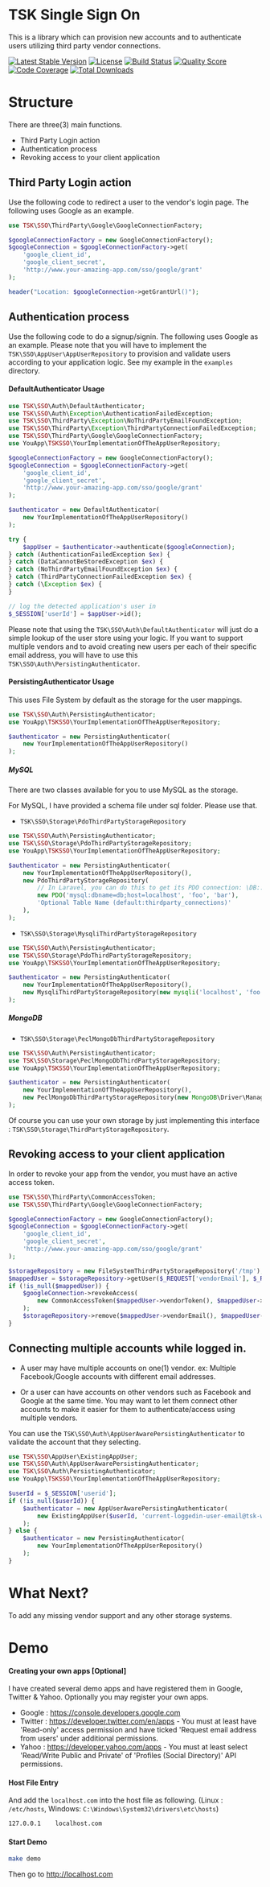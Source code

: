 # TSK Single Sign On
This is a library which can provision new accounts and to authenticate users utilizing third party vendor connections.

[![Latest Stable Version](https://poser.pugx.org/tharangakothalawala/sso/v/stable.svg)](https://packagist.org/packages/tharangakothalawala/sso)
[![License](https://poser.pugx.org/laravel/framework/license.svg)](https://packagist.org/packages/tharangakothalawala/sso)
[![Build Status](https://travis-ci.org/tharangakothalawala/sso.svg?branch=master)](https://travis-ci.org/tharangakothalawala/sso)
[![Quality Score](https://img.shields.io/scrutinizer/g/tharangakothalawala/sso.svg?style=flat-square)](https://scrutinizer-ci.com/g/tharangakothalawala/sso)
[![Code Coverage](https://img.shields.io/scrutinizer/coverage/g/tharangakothalawala/sso.svg?style=flat-square)](https://scrutinizer-ci.com/g/tharangakothalawala/sso)
[![Total Downloads](https://poser.pugx.org/tharangakothalawala/sso/d/total.svg)](https://packagist.org/packages/tharangakothalawala/sso)

# Structure

There are three(3) main functions.

 * Third Party Login action
 * Authentication process
 * Revoking access to your client application

## Third Party Login action

Use the following code to redirect a user to the vendor's login page. The following uses Google as an example.

```php
use TSK\SSO\ThirdParty\Google\GoogleConnectionFactory;

$googleConnectionFactory = new GoogleConnectionFactory();
$googleConnection = $googleConnectionFactory->get(
    'google_client_id',
    'google_client_secret',
    'http://www.your-amazing-app.com/sso/google/grant'
);

header("Location: $googleConnection->getGrantUrl()");
```

## Authentication process

Use the following code to do a signup/signin. The following uses Google as an example. Please note that you will have to implement the `TSK\SSO\AppUser\AppUserRepository` to provision and validate users according to your application logic.
See my example in the `examples` directory.

#### DefaultAuthenticator Usage

```php
use TSK\SSO\Auth\DefaultAuthenticator;
use TSK\SSO\Auth\Exception\AuthenticationFailedException;
use TSK\SSO\ThirdParty\Exception\NoThirdPartyEmailFoundException;
use TSK\SSO\ThirdParty\Exception\ThirdPartyConnectionFailedException;
use TSK\SSO\ThirdParty\Google\GoogleConnectionFactory;
use YouApp\TSKSSO\YourImplementationOfTheAppUserRepository;

$googleConnectionFactory = new GoogleConnectionFactory();
$googleConnection = $googleConnectionFactory->get(
    'google_client_id',
    'google_client_secret',
    'http://www.your-amazing-app.com/sso/google/grant'
);

$authenticator = new DefaultAuthenticator(
    new YourImplementationOfTheAppUserRepository()
);

try {
    $appUser = $authenticator->authenticate($googleConnection);
} catch (AuthenticationFailedException $ex) {
} catch (DataCannotBeStoredException $ex) {
} catch (NoThirdPartyEmailFoundException $ex) {
} catch (ThirdPartyConnectionFailedException $ex) {
} catch (\Exception $ex) {
}

// log the detected application's user in
$_SESSION['userId'] = $appUser->id();
```

Please note that using the `TSK\SSO\Auth\DefaultAuthenticator` will just do a simple lookup of the user store using your logic. If you want to support multiple vendors and to avoid creating new users per each of their specific email address, you will have to use this `TSK\SSO\Auth\PersistingAuthenticator`.

#### PersistingAuthenticator Usage

This uses File System by default as the storage for the user mappings.

```php
use TSK\SSO\Auth\PersistingAuthenticator;
use YouApp\TSKSSO\YourImplementationOfTheAppUserRepository;

$authenticator = new PersistingAuthenticator(
    new YourImplementationOfTheAppUserRepository()
);
```

##### MySQL

There are two classes available for you to use MySQL as the storage.

For MySQL, I have provided a schema file under sql folder. Please use that.

* `TSK\SSO\Storage\PdoThirdPartyStorageRepository`

```php
use TSK\SSO\Auth\PersistingAuthenticator;
use TSK\SSO\Storage\PdoThirdPartyStorageRepository;
use YouApp\TSKSSO\YourImplementationOfTheAppUserRepository;

$authenticator = new PersistingAuthenticator(
    new YourImplementationOfTheAppUserRepository(),
    new PdoThirdPartyStorageRepository(
        // In Laravel, you can do this to get its PDO connection: \DB::connection()->getPdo();
        new PDO('mysql:dbname=db;host=localhost', 'foo', 'bar'),
        'Optional Table Name (default:thirdparty_connections)'
    ),
);
```

* `TSK\SSO\Storage\MysqliThirdPartyStorageRepository`

```php
use TSK\SSO\Auth\PersistingAuthenticator;
use TSK\SSO\Storage\PdoThirdPartyStorageRepository;
use YouApp\TSKSSO\YourImplementationOfTheAppUserRepository;

$authenticator = new PersistingAuthenticator(
    new YourImplementationOfTheAppUserRepository(),
    new MysqliThirdPartyStorageRepository(new mysqli('localhost', 'foo', 'bar', 'db')),
);
```

##### MongoDB

* `TSK\SSO\Storage\PeclMongoDbThirdPartyStorageRepository`

```php
use TSK\SSO\Auth\PersistingAuthenticator;
use TSK\SSO\Storage\PeclMongoDbThirdPartyStorageRepository;
use YouApp\TSKSSO\YourImplementationOfTheAppUserRepository;

$authenticator = new PersistingAuthenticator(
    new YourImplementationOfTheAppUserRepository(),
    new PeclMongoDbThirdPartyStorageRepository(new MongoDB\Driver\Manager('mongodb://localhost:27017/yourdb'), 'yourdb'),
);
```

Of course you can use your own storage by just implementing this interface : `TSK\SSO\Storage\ThirdPartyStorageRepository`.

## Revoking access to your client application

In order to revoke your app from the vendor, you must have an active access token.

```php
use TSK\SSO\ThirdParty\CommonAccessToken;
use TSK\SSO\ThirdParty\Google\GoogleConnectionFactory;

$googleConnectionFactory = new GoogleConnectionFactory();
$googleConnection = $googleConnectionFactory->get(
    'google_client_id',
    'google_client_secret',
    'http://www.your-amazing-app.com/sso/google/grant'
);

$storageRepository = new FileSystemThirdPartyStorageRepository('/tmp');
$mappedUser = $storageRepository->getUser($_REQUEST['vendorEmail'], $_REQUEST['vendorName']);
if (!is_null($mappedUser)) {
    $googleConnection->revokeAccess(
        new CommonAccessToken($mappedUser->vendorToken(), $mappedUser->vendorName(), $mappedUser->vendorEmail())
    );
    $storageRepository->remove($mappedUser->vendorEmail(), $mappedUser->vendorName());
}
```

## Connecting multiple accounts while logged in.

 * A user may have multiple accounts on one(1) vendor.
ex: Multiple Facebook/Google accounts with different email addresses.

 * Or a user can have accounts on other vendors such as Facebook and Google at the same time. You may want to let them connect other accounts to make it easier for them to authenticate/access using multiple vendors.

You can use the `TSK\SSO\Auth\AppUserAwarePersistingAuthenticator` to validate the account that they selecting.

```php
use TSK\SSO\AppUser\ExistingAppUser;
use TSK\SSO\Auth\AppUserAwarePersistingAuthenticator;
use TSK\SSO\Auth\PersistingAuthenticator;
use YouApp\TSKSSO\YourImplementationOfTheAppUserRepository;

$userId = $_SESSION['userid'];
if (!is_null($userId)) {
    $authenticator = new AppUserAwarePersistingAuthenticator(
        new ExistingAppUser($userId, 'current-loggedin-user-email@tsk-webdevelopment.com')
    );
} else {
    $authenticator = new PersistingAuthenticator(
        new YourImplementationOfTheAppUserRepository()
    );
}
```


# What Next?

To add any missing vendor support and any other storage systems.

# Demo

#### Creating your own apps [Optional]

I have created several demo apps and have registered them in Google, Twitter & Yahoo.
Optionally you may register your own apps.

* Google : https://console.developers.google.com
* Twitter : https://developer.twitter.com/en/apps - You must at least have 'Read-only' access permission and have ticked 'Request email address from users' under additional permissions.
* Yahoo : https://developer.yahoo.com/apps - You must at least select 'Read/Write Public and Private' of 'Profiles (Social Directory)' API permissions.

#### Host File Entry

And add the `localhost.com` into the host file as following. (Linux : `/etc/hosts`, Windows: `C:\Windows\System32\drivers\etc\hosts`)

```bash
127.0.0.1    localhost.com
```

#### Start Demo
```bash
make demo
```

Then go to http://localhost.com
